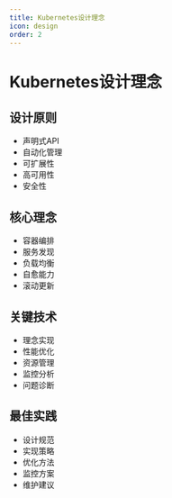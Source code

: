 ```yaml
---
title: Kubernetes设计理念
icon: design
order: 2
---
```


# Kubernetes设计理念

## 设计原则
- 声明式API
- 自动化管理
- 可扩展性
- 高可用性
- 安全性

## 核心理念
- 容器编排
- 服务发现
- 负载均衡
- 自愈能力
- 滚动更新

## 关键技术
- 理念实现
- 性能优化
- 资源管理
- 监控分析
- 问题诊断

## 最佳实践
- 设计规范
- 实现策略
- 优化方法
- 监控方案
- 维护建议
